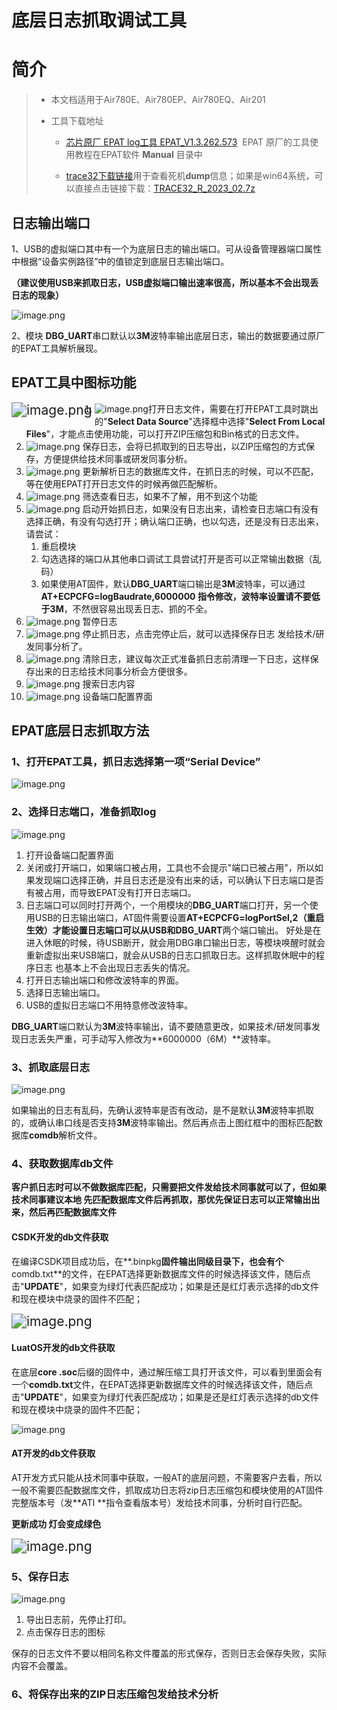 # 底层日志抓取调试工具

# 简介

>
> - 本文档适用于Air780E、Air780EP、Air780EQ、Air201
>
> - 工具下载地址
>     - [芯片原厂 EPAT log工具 EPAT_V1.3.262.573](https://cdn.openluat-luatcommunity.openluat.com/attachment/20240204134335482_EPAT_V1.3.262.573.zip)
>​ EPAT 原厂的工具使用教程在EPAT软件 **Manual** 目录中
>
>     - [trace32下载链接](https://repo.lauterbach.com/download_trace32.html)
>​ 用于查看死机**dump**信息；​如果是win64系统，可以直接点击链接下载：[TRACE32_R_2023_02.7z](https://cdn.openluat-luatcommunity.openluat.com/attachment/20231020110250237_TRACE32_R_2023_02.7z)
>

## 日志输出端口

1、USB的虚拟端口其中有一个为底层日志的输出端口。可从设备管理器端口属性中根据“设备实例路径”中的值锁定到底层日志输出端口。

**（建议使用USB来抓取日志，USB虚拟端口输出速率很高，所以基本不会出现丢日志的现象）**

![image.png](../../image/开发工具及使用说明/底层日志抓取调试工具（移芯平台）/20240520145735569_image.png)

2、模块 **DBG_UART**串口默认以**3M**波特率输出底层日志，输出的数据要通过原厂的EPAT工具解析展现。

## EPAT工具中图标功能

<img src="../../image/开发工具及使用说明/底层日志抓取调试工具（移芯平台）/20240520161206856_image.png" alt="image.png" style="zoom:150%;" align='left' />

1. ![image.png](../../image/开发工具及使用说明/底层日志抓取调试工具（移芯平台）/20240520161145641_image.png)打开日志文件，需要在打开EPAT工具时跳出的"**Select Data Source**"选择框中选择"**Select From Local Files**"，才能点击使用功能，可以打开ZIP压缩包和Bin格式的日志文件。
2. ![image.png](../../image/开发工具及使用说明/底层日志抓取调试工具（移芯平台）/20240520161555187_image.png) 保存日志，会将已抓取到的日志导出，以ZIP压缩包的方式保存，方便提供给技术同事或研发同事分析。
3. ![image.png](../../image/开发工具及使用说明/底层日志抓取调试工具（移芯平台）/20240520161917930_image.png) 更新解析日志的数据库文件，在抓日志的时候，可以不匹配，等在使用EPAT打开日志文件的时候再做匹配解析。
4. ![image.png](../../image/开发工具及使用说明/底层日志抓取调试工具（移芯平台）/20240520162724436_image.png) 筛选查看日志，如果不了解，用不到这个功能
5. ![image.png](../../image/开发工具及使用说明/底层日志抓取调试工具（移芯平台）/20240521094109116_image.png) 启动开始抓日志，如果没有日志出来，请检查日志端口有没有选择正确，有没有勾选打开；确认端口正确，也以勾选，还是没有日志出来，请尝试：
   1. 重启模块
   2. 勾选选择的端口从其他串口调试工具尝试打开是否可以正常输出数据（乱码）
   3. 如果使用AT固件，默认**DBG_UART**端口输出是**3M**波特率，可以通过**AT+ECPCFG=logBaudrate,6000000 **指令修改，波特率设置请不要低于**3M**，不然很容易出现丢日志、抓的不全。
6. ![image.png](../../image/开发工具及使用说明/底层日志抓取调试工具（移芯平台）/20240521094740666_image.png) 暂停日志
7. ![image.png](../../image/开发工具及使用说明/底层日志抓取调试工具（移芯平台）/20240521094806748_image.png) 停止抓日志，点击完停止后，就可以选择保存日志 发给技术/研发同事分析了。
8. ![image.png](../../image/开发工具及使用说明/底层日志抓取调试工具（移芯平台）/20240521094859307_image.png) 清除日志，建议每次正式准备抓日志前清理一下日志，这样保存出来的日志给技术同事分析会方便很多。
9. ![image.png](../../image/开发工具及使用说明/底层日志抓取调试工具（移芯平台）/20240521095056779_image.png) 搜索日志内容
10. ![image.png](../../image/开发工具及使用说明/底层日志抓取调试工具（移芯平台）/20240521095811730_image.png) 设备端口配置界面

## EPAT底层日志抓取方法

### 1、打开EPAT工具，抓日志选择第一项“Serial Device”

![image.png](../../image/开发工具及使用说明/底层日志抓取调试工具（移芯平台）/20240520160018283_image.png)

### 2、选择日志端口，准备抓取log

![image.png](../../image/开发工具及使用说明/底层日志抓取调试工具（移芯平台）/20240521102724145_image.png)

1. 打开设备端口配置界面
2. 关闭或打开端口，如果端口被占用，工具也不会提示"端口已被占用"，所以如果发现端口选择正确，并且日志还是没有出来的话，可以确认下日志端口是否有被占用，而导致EPAT没有打开日志端口。
3. 日志端口可以同时打开两个，一个用模块的**DBG_UART**端口打开，另一个使用USB的日志输出端口，AT固件需要设置**AT+ECPCFG=logPortSel,2（重启生效）**才能设置日志端口可以从USB和**DBG_UART**两个端口输出。
   好处是在进入休眠的时候，待USB断开，就会用DBG串口输出日志，等模块唤醒时就会重新虚拟出来USB端口，就会从USB的日志口抓取日志。这样抓取休眠中的程序日志 也基本上不会出现日志丢失的情况。
4. 打开日志输出端口和修改波特率的界面。
5. 选择日志输出端口。
6. USB的虚拟日志端口不用特意修改波特率。

​	**DBG_UART**端口默认为**3M**波特率输出，请不要随意更改，如果技术/研发同事发现日志丢失严重，可手动写入修改为**6000000（6M）**波特率。

### 3、抓取底层日志

![image.png](../../image/开发工具及使用说明/底层日志抓取调试工具（移芯平台）/20240521113808997_image.png)

如果输出的日志有乱码，先确认波特率是否有改动，是不是默认**3M**波特率抓取的，或确认串口线是否支持**3M**波特率输出。然后再点击上图红框中的图标匹配数据库**comdb**解析文件。

### 4、获取数据库db文件

**客户抓日志时可以不做数据库匹配，只需要把文件发给技术同事就可以了，但如果技术同事建议本地 先匹配数据库文件后再抓取，那优先保证日志可以正常输出出来，然后再匹配数据库文件**

#### CSDK开发的db文件获取

在编译CSDK项目成功后，在**.binpkg**固件输出同级目录下，也会有个**comdb.txt**的文件，在EPAT选择更新数据库文件的时候选择该文件，随后点击"**UPDATE**"，如果变为绿灯代表匹配成功；如果是还是红灯表示选择的db文件和现在模块中烧录的固件不匹配；

<img src="../../image/开发工具及使用说明/底层日志抓取调试工具（移芯平台）/20240521114316820_image.png" alt="image.png" style="zoom:150%;" />

#### LuatOS开发的db文件获取

在底层**core .soc**后缀的固件中，通过解压缩工具打开该文件，可以看到里面会有一个**comdb.txt**文件，在EPAT选择更新数据库文件的时候选择该文件，随后点击"**UPDATE**"，如果变为绿灯代表匹配成功；如果是还是红灯表示选择的db文件和现在模块中烧录的固件不匹配；

![image.png](../../image/开发工具及使用说明/底层日志抓取调试工具（移芯平台）/20240521115914305_image.png)

#### AT开发的db文件获取

AT开发方式只能从技术同事中获取，一般AT的底层问题，不需要客户去看，所以一般不需要匹配数据库文件，抓取成功日志将zip日志压缩包和模块使用的AT固件完整版本号（发**ATI **指令查看版本号）发给技术同事，分析时自行匹配。

**更新成功 灯会变成绿色**

<img src="../../image/开发工具及使用说明/底层日志抓取调试工具（移芯平台）/20240521115826989_image.png" alt="image.png" style="zoom:150%;" />

### 5、保存日志

![image.png](../../image/开发工具及使用说明/底层日志抓取调试工具（移芯平台）/20240521112053845_image.png)

1. 导出日志前，先停止打印。
2. 点击保存日志的图标

保存的日志文件不要以相同名称文件覆盖的形式保存，否则日志会保存失败，实际内容不会覆盖。

### 6、将保存出来的ZIP日志压缩包发给技术分析